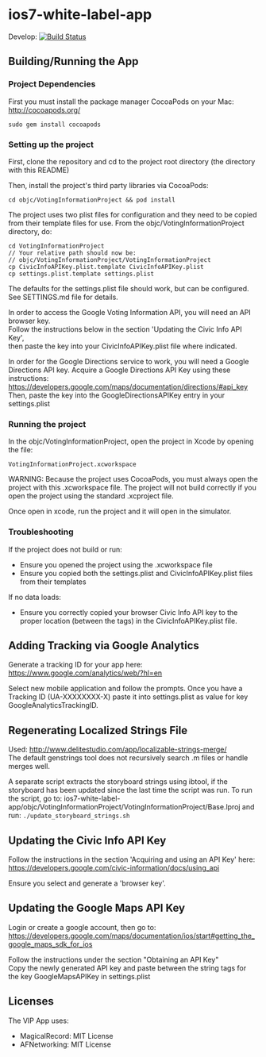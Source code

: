 # ios7-white-label-app

Develop: [![Build Status](https://travis-ci.org/votinginfoproject/ios7-white-label-app.png?branch=develop)](https://travis-ci.org/votinginfoproject/ios7-white-label-app)


## Building/Running the App


### Project Dependencies

First you must install the package manager CocoaPods on your Mac:  
http://cocoapods.org/

```
sudo gem install cocoapods
```


### Setting up the project

First, clone the repository and cd to the project root directory (the directory with this README)

Then, install the project's third party libraries via CocoaPods:

```
cd objc/VotingInformationProject && pod install
```

The project uses two plist files for configuration and they need to be copied from their template
files for use. From the objc/VotingInformationProject directory, do:

```
cd VotingInformationProject
// Your relative path should now be: 
// objc/VotingInformationProject/VotingInformationProject
cp CivicInfoAPIKey.plist.template CivicInfoAPIKey.plist
cp settings.plist.template settings.plist
```

The defaults for the settings.plist file should work, but can be configured.  
See SETTINGS.md file for details.

In order to access the Google Voting Information API, you will need an API browser key.  
Follow the instructions below in the section 'Updating the Civic Info API Key',  
then paste the key into your CivicInfoAPIKey.plist file where indicated.

In order for the Google Directions service to work, you will need a Google Directions
API key. Acquire a Google Directions API Key using these instructions:  
https://developers.google.com/maps/documentation/directions/#api_key  
Then, paste the key into the GoogleDirectionsAPIKey entry in your settings.plist


### Running the project

In the objc/VotingInformationProject, open the project in Xcode by opening the file:

```
VotingInformationProject.xcworkspace
```

WARNING: Because the project uses CocoaPods, you must always open the project with this
.xcworkspace file. The project will not build correctly if you open the project using
the standard .xcproject file.

Once open in xcode, run the project and it will open in the simulator.


### Troubleshooting

If the project does not build or run:
  - Ensure you opened the project using the .xcworkspace file
  - Ensure you copied both the settings.plist and CivicInfoAPIKey.plist files from their templates

If no data loads:
  - Ensure you correctly copied your browser Civic Info API key to the proper location (between the <string> tags) in the CivicInfoAPIKey.plist file.


## Adding Tracking via Google Analytics

Generate a tracking ID for your app here:
https://www.google.com/analytics/web/?hl=en

Select new mobile application and follow the prompts.
Once you have a Tracking ID (UA-XXXXXXXX-X) paste it into settings.plist as value for key GoogleAnalyticsTrackingID.


## Regenerating Localized Strings File

Used: http://www.delitestudio.com/app/localizable-strings-merge/  
The default genstrings tool does not recursively search .m files or handle merges well.

A separate script extracts the storyboard strings using ibtool, if the storyboard has been updated since the last time the script was run.  To run the script, go to:
ios7-white-label-app/objc/VotingInformationProject/VotingInformationProject/Base.lproj
and run:
`./update_storyboard_strings.sh`

## Updating the Civic Info API Key

Follow the instructions in the section 'Acquiring and using an API Key' here:  
https://developers.google.com/civic-information/docs/using_api

Ensure you select and generate a 'browser key'.


## Updating the Google Maps API Key

Login or create a google account, then go to:  
https://developers.google.com/maps/documentation/ios/start#getting_the_google_maps_sdk_for_ios

Follow the instructions under the section "Obtaining an API Key"  
Copy the newly generated API key and paste between the string tags for the key GoogleMapsAPIKey in settings.plist


## Licenses

The VIP App uses:
  - MagicalRecord: MIT License
  - AFNetworking: MIT License
